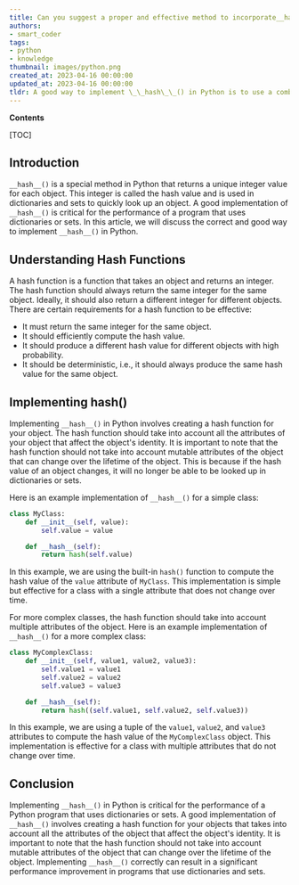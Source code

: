 ```yaml
---
title: Can you suggest a proper and effective method to incorporate__hash__() in code?
authors:
- smart_coder
tags:
- python
- knowledge
thumbnail: images/python.png
created_at: 2023-04-16 00:00:00
updated_at: 2023-04-16 00:00:00
tldr: A good way to implement \_\_hash\_\_() in Python is to use a combination of the hash values of the object`s immutable attributes using the built-in hash() function.
---
```


**Contents**

[TOC]

## Introduction

`__hash__()` is a special method in Python that returns a unique integer value for each object. This integer is called the hash value and is used in dictionaries and sets to quickly look up an object. A good implementation of `__hash__()` is critical for the performance of a program that uses dictionaries or sets. In this article, we will discuss the correct and good way to implement `__hash__()` in Python.


## Understanding Hash Functions

A hash function is a function that takes an object and returns an integer. The hash function should always return the same integer for the same object. Ideally, it should also return a different integer for different objects. There are certain requirements for a hash function to be effective:

- It must return the same integer for the same object.
- It should efficiently compute the hash value.
- It should produce a different hash value for different objects with high probability.
- It should be deterministic, i.e., it should always produce the same hash value for the same object.


## Implementing __hash__()

Implementing `__hash__()` in Python involves creating a hash function for your object. The hash function should take into account all the attributes of your object that affect the object's identity. It is important to note that the hash function should not take into account mutable attributes of the object that can change over the lifetime of the object. This is because if the hash value of an object changes, it will no longer be able to be looked up in dictionaries or sets.

Here is an example implementation of `__hash__()` for a simple class:

```python
class MyClass:
    def __init__(self, value):
        self.value = value

    def __hash__(self):
        return hash(self.value)
```

In this example, we are using the built-in `hash()` function to compute the hash value of the `value` attribute of `MyClass`. This implementation is simple but effective for a class with a single attribute that does not change over time.

For more complex classes, the hash function should take into account multiple attributes of the object. Here is an example implementation of `__hash__()` for a more complex class:

```python
class MyComplexClass:
    def __init__(self, value1, value2, value3):
        self.value1 = value1
        self.value2 = value2
        self.value3 = value3

    def __hash__(self):
        return hash((self.value1, self.value2, self.value3))
```

In this example, we are using a tuple of the `value1`, `value2`, and `value3` attributes to compute the hash value of the `MyComplexClass` object. This implementation is effective for a class with multiple attributes that do not change over time.


## Conclusion

Implementing `__hash__()` in Python is critical for the performance of a Python program that uses dictionaries or sets. A good implementation of `__hash__()` involves creating a hash function for your objects that takes into account all the attributes of the object that affect the object's identity. It is important to note that the hash function should not take into account mutable attributes of the object that can change over the lifetime of the object. Implementing `__hash__()` correctly can result in a significant performance improvement in programs that use dictionaries and sets.
